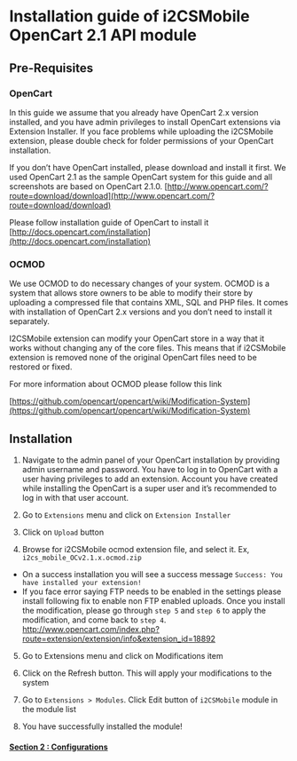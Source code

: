 # Installation guide of i2CSMobile OpenCart 2.1 API module

## Pre-Requisites

### OpenCart

In this guide we assume that you already have OpenCart 2.x version installed, and you have admin privileges to install OpenCart extensions via Extension Installer. If you face problems while uploading the i2CSMobile extension, please double check for folder permissions of your OpenCart installation.

If you don’t have OpenCart installed, please download and install it first. We used OpenCart 2.1 as the sample OpenCart system for this guide and all screenshots are based on OpenCart 2.1.0.
[http://www.opencart.com/?route=download/download](http://www.opencart.com/?route=download/download)

Please follow installation guide of OpenCart to install it
[http://docs.opencart.com/installation](http://docs.opencart.com/installation) 


### OCMOD

We use OCMOD to do necessary changes of your system. OCMOD is a system that allows store owners to be able to modify their store by uploading a compressed file that contains XML, SQL and PHP files. It comes with installation of OpenCart 2.x versions and you don’t need to install it separately.

I2CSMobile extension can modify your OpenCart store in a way that it works without changing any of the core files. This means that if i2CSMobile extension is removed none of the original OpenCart files need to be restored or fixed.

For more information about OCMOD please follow this link

[https://github.com/opencart/opencart/wiki/Modification-System](https://github.com/opencart/opencart/wiki/Modification-System)


## Installation

1. Navigate to the admin panel of your OpenCart installation by providing admin username and password. You have to log in to OpenCart with a user having privileges to add an extension. Account you have created while installing the OpenCart is a super user and it’s recommended to log in with that user account.

2. Go to `Extensions` menu and click on `Extension Installer`

3.	Click on `Upload` button

4.	Browse for i2CSMobile ocmod extension file, and select it. Ex, `i2cs_mobile_OCv2.1.x.ocmod.zip`
  * On a success installation you will see a success message `Success: You have installed your extension!`
  * If you face error saying FTP needs to be enabled in the settings please install following fix to enable non FTP enabled uploads. Once you install the modification, please go through `step 5` and `step 6` to apply the modification, and come back to `step 4`. http://www.opencart.com/index.php?route=extension/extension/info&extension_id=18892 

5.	Go to Extensions menu and click on Modifications item

6.	Click on the Refresh  button. This will apply your modifications to the system

7.	Go to `Extensions > Modules`. Click Edit button of `i2CSMobile` module in the module list 

8.	You have successfully installed the module!


#### [Section 2 : Configurations](02%20Configurations.md) 
